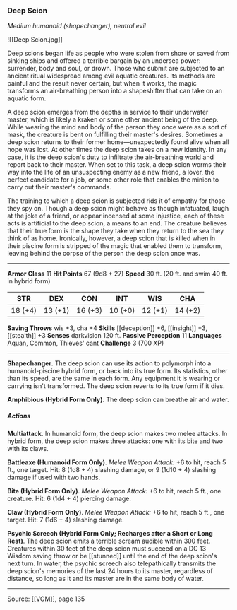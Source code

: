 ### Deep Scion
_Medium humanoid (shapechanger), neutral evil_

![[Deep Scion.jpg]]

Deep scions began life as people who were stolen from shore or saved from sinking ships and offered a terrible bargain by an undersea power: surrender, body and soul, or drown. Those who submit are subjected to an ancient ritual widespread among evil aquatic creatures. Its methods are painful and the result never certain, but when it works, the magic transforms an air-breathing person into a shapeshifter that can take on an aquatic form.

A deep scion emerges from the depths in service to their underwater master, which is likely a kraken or some other ancient being of the deep. While wearing the mind and body of the person they once were as a sort of mask, the creature is bent on fulfilling their master's desires. Sometimes a deep scion returns to their former home—unexpectedly found alive when all hope was lost. At other times the deep scion takes on a new identity. In any case, it is the deep scion's duty to infiltrate the air-breathing world and report back to their master. When set to this task, a deep scion worms their way into the life of an unsuspecting enemy as a new friend, a lover, the perfect candidate for a job, or some other role that enables the minion to carry out their master's commands.

The training to which a deep scion is subjected rids it of empathy for those they spy on. Though a deep scion might behave as though infatuated, laugh at the joke of a friend, or appear incensed at some injustice, each of these acts is artificial to the deep scion, a means to an end. The creature believes that their true form is the shape they take when they return to the sea they think of as home. Ironically, however, a deep scion that is killed when in their piscine form is stripped of the magic that enabled them to transform, leaving behind the corpse of the person the deep scion once was.



---

**Armor Class** 11
**Hit Points** 67 (9d8 + 27)
**Speed** 30 ft. (20 ft. and swim 40 ft. in hybrid form)

| STR     | DEX     | CON     | INT     | WIS     | CHA     |
|---------|---------|---------|---------|---------|---------|
| 18 (+4) | 13 (+1) | 16 (+3) | 10 (+0) | 12 (+1) | 14 (+2) |

**Saving Throws** wis +3, cha +4
**Skills** [[deception]] +6, [[insight]] +3, [[stealth]] +3
**Senses** darkvision 120 ft.
**Passive Perception** 11
**Languages** Aquan, Common, Thieves' cant
**Challenge** 3 (700 XP)

---

**Shapechanger**. The deep scion can use its action to polymorph into a humanoid-piscine hybrid form, or back into its true form. Its statistics, other than its speed, are the same in each form. Any equipment it is wearing or carrying isn't transformed. The deep scion reverts to its true form if it dies.

**Amphibious (Hybrid Form Only)**. The deep scion can breathe air and water.

##### Actions
**Multiattack**. In humanoid form, the deep scion makes two melee attacks. In hybrid form, the deep scion makes three attacks: one with its bite and two with its claws.

**Battleaxe (Humanoid Form Only)**. _Melee Weapon Attack:_ +6 to hit, reach 5 ft., one target. Hit: 8 (1d8 + 4) slashing damage, or 9 (1d10 + 4) slashing damage if used with two hands.

**Bite (Hybrid Form Only)**. _Melee Weapon Attack:_ +6 to hit, reach 5 ft., one creature. Hit: 6 (1d4 + 4) piercing damage.

**Claw (Hybrid Form Only)**. _Melee Weapon Attack:_ +6 to hit, reach 5 ft., one target. Hit: 7 (1d6 + 4) slashing damage.

**Psychic Screech (Hybrid Form Only; Recharges after a Short or Long Rest)**. The deep scion emits a terrible scream audible within 300 feet. Creatures within 30 feet of the deep scion must succeed on a DC 13 Wisdom saving throw or be [[stunned]] until the end of the deep scion's next turn. In water, the psychic screech also telepathically transmits the deep scion's memories of the last 24 hours to its master, regardless of distance, so long as it and its master are in the same body of water.


---

Source: [[VGM]], page 135